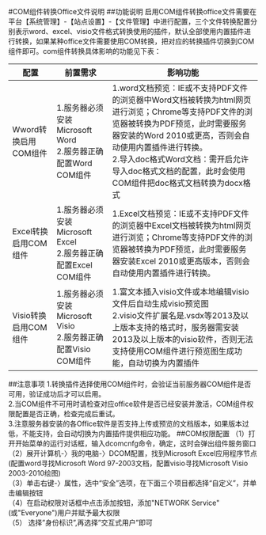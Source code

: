 #COM组件转换Office文件说明
##功能说明
启用COM组件转换office文件需要在平台【系统管理】-【站点设置】-【文件管理】中进行配置，三个文件转换配置分别表示word、excel、visio文件格式转换使用的插件，默认全部使用内置插件进行转换，如果某种office文件需要使用COM转换，把对应的转换插件切换到COM组件即可。com组件转换具体影响的功能见下表：

|配置|前置需求|影响功能
|---|---|---|
|Wword转换启用COM组件|1.服务器必须安装Microsoft Word<br/>2.服务器正确配置Word COM组件|1.word文档预览：IE或不支持PDF文件的浏览器中Word文档被转换为html网页进行浏览；Chrome等支持PDF文件的浏览器被转换为PDF预览，此时需要服务器安装的Word 2010或更高，否则会自动使用内置插件进行转换。<br/>2.导入doc格式Word文档：需开启允许导入doc格式文档的配置，此时会使用COM组件把doc格式文档转换为docx格式|
|Excel转换启用COM组件|1.服务器必须安装Microsoft Excel<br/>2.服务器正确配置Excel COM组件|1.Excel文档预览：IE或不支持PDF文件的浏览器中Excel文档被转换为html网页进行浏览；Chrome等支持PDF文件的浏览器被转换为PDF预览，此时需要服务器安装Excel 2010或更高版本，否则会自动使用内置插件进行转换。|
|Visio转换启用COM组件|1.服务器必须安装Microsoft Visio<br/>2.服务器正确配置Visio COM组件|1.富文本插入visio文件或本地编辑visio文件后自动生成visio预览图<br/>2.visio文件扩展名是.vsdx等2013及以上版本支持的格式时，服务器需安装2013及以上版本的visio软件，否则无法支持使用COM组件进行预览图生成功能，自动切换为内置插件|
##注意事项
1.转换插件选择使用COM组件时，会验证当前服务器COM组件是否可用，验证成功后才可以启用。<br/>
2.当COM组件不可用时请检查对应office软件是否已经安装并激活，COM组件权限配置是否正确，检查完成后重试。<br/>
3.注意服务器安装的各Office软件是否支持上传或预览的文档版本，如果版本过低，不能支持，会自动切换为内置插件提供相应功能。
##COM权限配置
（1）打开开始菜单的运行对话框，输入dcomcnfg命令，确定，这时会弹出组件服务窗口<br/>
（2）展开计算机-〉我的电脑-〉DCOM配置，找到Microsoft Excel应用程序节点(配置word寻找Microsoft Word 97-2003文档，配置visio寻找Microsoft Visio 2003-2010绘图)<br/>
（3）单击右键-〉属性，选中“安全”选项，在下面三个项目都选择“自定义”，并单击编辑按钮<br/>
（4）在启动权限对话框中点击添加按钮，添加"NETWORK Service"(或"Everyone")用户并赋予最大权限<br/>
（5） 选择”身份标识”,再选择”交互式用户”即可